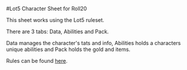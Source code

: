 #Lot5 Character Sheet for Roll20

This sheet works using the Lot5 ruleset.

There are 3 tabs: Data, Abilities and Pack.

Data manages the character's tats and info, Abilities holds a characters unique abilities and Pack holds the gold and items.

Rules can be found [here](https://landofthefive.fandom.com/wiki/Land_of_the_Five_Wiki).
